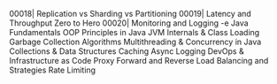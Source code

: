 00018| Replication vs Sharding vs Partitioning
00019| Latency and Throughput Zero to Hero
00020| Monitoring and Logging
-e 
Java Fundamentals
OOP Principles in Java
JVM Internals & Class Loading
Garbage Collection Algorithms
Multithreading & Concurrency in Java
Collections & Data Structures
Caching
Async Logging
DevOps & Infrastructure as Code
Proxy Forward and Reverse
Load Balancing and Strategies
Rate Limiting
